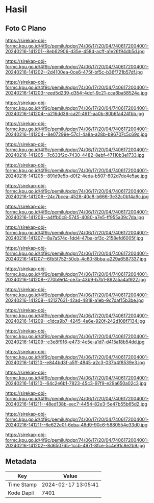 # Hasil

## Foto C Plano

https://sirekap-obj-formc.kpu.go.id/4f9c/pemilu/pdpr/74/06/17/20/04/7406172004001-20240216-141201--8eb62906-d35e-458d-acff-a1e26f94db5d.jpg

https://sirekap-obj-formc.kpu.go.id/4f9c/pemilu/pdpr/74/06/17/20/04/7406172004001-20240216-141202--2d4100ea-0ce6-475f-bf5c-b36f721b57df.jpg

https://sirekap-obj-formc.kpu.go.id/4f9c/pemilu/pdpr/74/06/17/20/04/7406172004001-20240216-141203--eed5d239-d354-4dcf-9c21-cca6ba58524a.jpg

https://sirekap-obj-formc.kpu.go.id/4f9c/pemilu/pdpr/74/06/17/20/04/7406172004001-20240216-141204--a216dd36-ca2f-491f-aa0b-80b6fa424fbb.jpg

https://sirekap-obj-formc.kpu.go.id/4f9c/pemilu/pdpr/74/06/17/20/04/7406172004001-20240216-141204--8e07299e-57c1-4a8a-a28b-b96707c5c69d.jpg

https://sirekap-obj-formc.kpu.go.id/4f9c/pemilu/pdpr/74/06/17/20/04/7406172004001-20240216-141205--7c633f2c-7430-4482-8ebf-47110b3e1733.jpg

https://sirekap-obj-formc.kpu.go.id/4f9c/pemilu/pdpr/74/06/17/20/04/7406172004001-20240216-141205--891d9e5b-d0f2-4eda-b507-602d7de4e5ae.jpg

https://sirekap-obj-formc.kpu.go.id/4f9c/pemilu/pdpr/74/06/17/20/04/7406172004001-20240216-141206--24c7bcea-4528-40c8-b666-3e32c0b14a9c.jpg

https://sirekap-obj-formc.kpu.go.id/4f9c/pemilu/pdpr/74/06/17/20/04/7406172004001-20240216-141206--a4ffb0c8-5745-4080-a7e5-ff955a39c7da.jpg

https://sirekap-obj-formc.kpu.go.id/4f9c/pemilu/pdpr/74/06/17/20/04/7406172004001-20240216-141207--8a7a574c-1dd4-47ba-bf3c-2158efd6005f.jpg

https://sirekap-obj-formc.kpu.go.id/4f9c/pemilu/pdpr/74/06/17/20/04/7406172004001-20240216-141207--6fb5f752-50cb-4c60-8bba-a229a6587337.jpg

https://sirekap-obj-formc.kpu.go.id/4f9c/pemilu/pdpr/74/06/17/20/04/7406172004001-20240216-141208--270b9e14-ce7a-43b9-b7b1-892a5a4af922.jpg

https://sirekap-obj-formc.kpu.go.id/4f9c/pemilu/pdpr/74/06/17/20/04/7406172004001-20240216-141208--42127631-42ad-4818-a1eb-9c7daf15b3be.jpg

https://sirekap-obj-formc.kpu.go.id/4f9c/pemilu/pdpr/74/06/17/20/04/7406172004001-20240216-141209--c1dca9b7-4245-4e6e-920f-242d108f7134.jpg

https://sirekap-obj-formc.kpu.go.id/4f9c/pemilu/pdpr/74/06/17/20/04/7406172004001-20240216-141209--c3e8f916-e473-4c5e-a1d7-d415a18b54dd.jpg

https://sirekap-obj-formc.kpu.go.id/4f9c/pemilu/pdpr/74/06/17/20/04/7406172004001-20240216-141210--e844bd3f-a5ff-4845-a2c3-037b4f8539e3.jpg

https://sirekap-obj-formc.kpu.go.id/4f9c/pemilu/pdpr/74/06/17/20/04/7406172004001-20240216-141210--64c2e6b1-7823-45c3-97f9-e29a650a02c3.jpg

https://sirekap-obj-formc.kpu.go.id/4f9c/pemilu/pdpr/74/06/17/20/04/7406172004001-20240216-141211--48ed138b-eec7-4454-82e3-5e47b55b65d2.jpg

https://sirekap-obj-formc.kpu.go.id/4f9c/pemilu/pdpr/74/06/17/20/04/7406172004001-20240216-141211--6e622e0f-6eba-48d9-90c6-5880554e33d0.jpg

https://sirekap-obj-formc.kpu.go.id/4f9c/pemilu/pdpr/74/06/17/20/04/7406172004001-20240216-141202--8d650765-1ccb-497f-8fce-5c4e91c8e2b9.jpg


## Metadata

| Key        | Value               |
| ---------- | ------------------- |
| Time Stamp | 2024-02-17 13:05:41 |
| Kode Dapil | 7401                |



